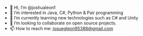 - 👋 Hi, I’m @joshualeon1
- 👀 I’m interested in Java, C#, Python & Pair programming
- 🌱 I’m currently learning new technologies such as C# and Unity
- 💞️ I’m looking to collaborate on open source projects.
- 📫 How to reach me: josuegleon95388@gmail.com
